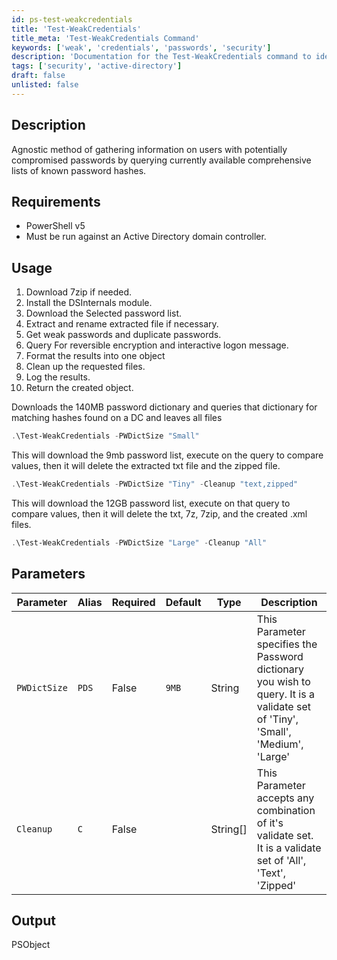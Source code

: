 ```yaml
---
id: ps-test-weakcredentials
title: 'Test-WeakCredentials'
title_meta: 'Test-WeakCredentials Command'
keywords: ['weak', 'credentials', 'passwords', 'security']
description: 'Documentation for the Test-WeakCredentials command to identify users with potentially compromised passwords by querying known password hashes.'
tags: ['security', 'active-directory']
draft: false
unlisted: false
---
```


## Description
Agnostic method of gathering information on users with potentially compromised passwords by querying currently available comprehensive lists of known password hashes.

## Requirements
- PowerShell v5
- Must be run against an Active Directory domain controller.

## Usage
1. Download 7zip if needed.
2. Install the DSInternals module.
3. Download the Selected password list.
4. Extract and rename extracted file if necessary.
5. Get weak passwords and duplicate passwords.
6. Query For reversible encryption and interactive logon message.
7. Format the results into one object
8. Clean up the requested files.
9. Log the results.
10. Return the created object.



Downloads the 140MB password dictionary and queries that dictionary for matching hashes found on a DC and leaves all files
```powershell
.\Test-WeakCredentials -PWDictSize "Small"
```
This will download the 9mb password list, execute on the query to compare values, then it will delete the extracted txt file and the zipped file.
```powershell
.\Test-WeakCredentials -PWDictSize "Tiny" -Cleanup "text,zipped"
```
This will download the 12GB password list, execute on that query to compare values, then it will delete the txt, 7z, 7zip, and the created .xml files.
```powershell
.\Test-WeakCredentials -PWDictSize "Large" -Cleanup "All"
```


## Parameters
| Parameter    | Alias | Required | Default | Type     | Description                                                                                                                     |
| ------------ | ----- | -------- | ------- | -------- | ------------------------------------------------------------------------------------------------------------------------------- |
| `PWDictSize` | `PDS` | False    | `9MB`   | String   | This Parameter specifies the Password dictionary you wish to query.  It is a validate set of 'Tiny', 'Small', 'Medium', 'Large' |
| `Cleanup`    | `C`   | False    |         | String[] | This Parameter accepts any combination of it's validate set.  It is a validate set of 'All', 'Text', 'Zipped'                   |

## Output
PSObject
